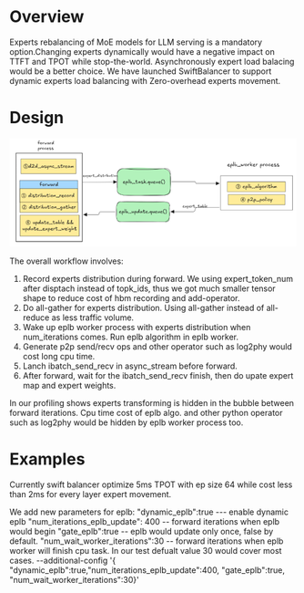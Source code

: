 # Overview
Experts rebalancing of MoE models for LLM serving is a mandatory option.Changing experts dynamically would have a negative impact on TTFT and TPOT while stop-the-world. 
Asynchronously expert load balacing would be a better choice.
We have launched SwiftBalancer to support dynamic experts load balancing with Zero-overhead experts movement.

# Design 

![alt text](../assets/eplb_swift_balancer.png)

The overall workflow involves:
1. Record experts distribution during forward. We using expert_token_num after disptach instead of topk_ids, thus we got much smaller tensor shape to reduce cost of hbm
   recording and add-operator.
2. Do all-gather for experts distribution. Using all-gather instead of all-reduce as less traffic volume.
3. Wake up eplb worker process with experts distribution when num_iterations comes. Run eplb algorithm in eplb worker.
4. Generate p2p send/recv ops and other operator such as log2phy would cost long cpu time.
5. Lanch ibatch_send_recv in async_stream before forward.
6. After forward, wait for the ibatch_send_recv finish, then do upate expert map and expert weights.

In our profiling shows experts transforming is hidden in the bubble between forward iterations. Cpu time cost of eplb algo. and other python operator such as log2phy
would be hidden by eplb worker process too.

# Examples

Currently swift balancer optimize 5ms TPOT with ep size 64 while cost less than 2ms for every layer expert movement.

We add new parameters for eplb: 
"dynamic_eplb":true ---  enable dynamic eplb
"num_iterations_eplb_update": 400 -- forward iterations when eplb would begin
"gate_eplb":true -- eplb would update only once, false by default.
"num_wait_worker_iterations":30 -- forward iterations when eplb worker will finish cpu task. In our test defualt value 30 would cover most cases.
--additional-config '{ "dynamic_eplb":true,"num_iterations_eplb_update":400, "gate_eplb":true, "num_wait_worker_iterations":30}'
